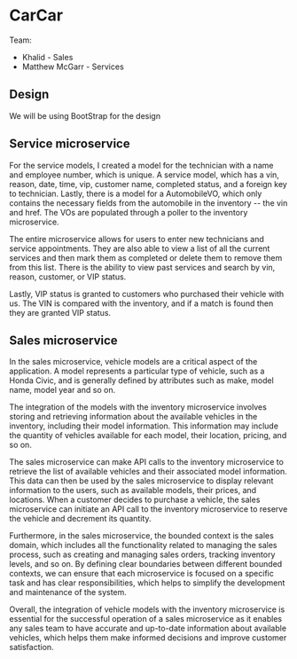 # CarCar

Team:

- Khalid - Sales
- Matthew McGarr - Services

## Design

We will be using BootStrap for the design

## Service microservice

For the service models, I created a model for the technician with a name and employee number, which is unique. A service model, which has a vin, reason, date, time, vip, customer name, completed status, and a foreign key to technician. Lastly, there is a model for a AutomobileVO, which only contains the necessary fields from the automobile in the inventory -- the vin and href. The VOs are populated through a poller to the inventory microservice.

The entire microservice allows for users to enter new technicians and service appointments. They are also able to view a list of all the current services and then mark them as completed or delete them to remove them from this list. There is the ability to view past services and search by vin, reason, customer, or VIP status.

Lastly, VIP status is granted to customers who purchased their vehicle with us. The VIN is compared with the inventory, and if a match is found then they are granted VIP status.

## Sales microservice

In the sales microservice, vehicle models are a critical aspect of the application. A model represents a particular type of vehicle, such as a Honda Civic, and is generally defined by attributes such as make, model name, model year and so on.

The integration of the models with the inventory microservice involves storing and retrieving information about the available vehicles in the inventory, including their model information. This information may include the quantity of vehicles available for each model, their location, pricing, and so on.

The sales microservice can make API calls to the inventory microservice to retrieve the list of available vehicles and their associated model information. This data can then be used by the sales microservice to display relevant information to the users, such as available models, their prices, and locations. When a customer decides to purchase a vehicle, the sales microservice can initiate an API call to the inventory microservice to reserve the vehicle and decrement its quantity.

Furthermore, in the sales microservice, the bounded context is the sales domain, which includes all the functionality related to managing the sales process, such as creating and managing sales orders, tracking inventory levels, and so on. By defining clear boundaries between different bounded contexts, we can ensure that each microservice is focused on a specific task and has clear responsibilities, which helps to simplify the development and maintenance of the system.

Overall, the integration of vehicle models with the inventory microservice is essential for the successful operation of a sales microservice as it enables any sales team to have accurate and up-to-date information about available vehicles, which helps them make informed decisions and improve customer satisfaction.
